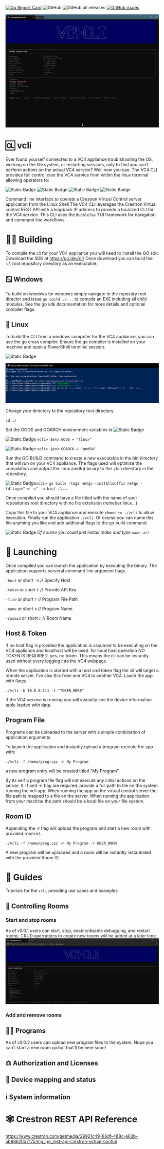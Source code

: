 [![Go Report Card](https://goreportcard.com/badge/github.com/ewilliams0305/offshoot?style=flat-square)](https://goreportcard.com/report/github.com/ewilliams0305/vcli)
![GitHub](https://img.shields.io/github/license/ewilliams0305/vcli) 
![GitHub all releases](https://img.shields.io/github/downloads/ewilliams0305/vcli/total) 
[![GitHub issues](https://img.shields.io/github/issues/ewilliams0305/vcli)](https://github.com/ewilliams0305/vcli/issues)

![Readme Image](./docs/info.gif)

# 🆑 vcli
Ever found yourself connected to a VC4 appliance troublshooting the OS, working on the file system,
or restarting services, only to find you can't perform actions on the actual VC4 service? Well now you can. 
The VC4 CLI provides full control over the VC4 service from within the linux terminal allowing operators to:

![Static Badge](https://img.shields.io/badge/LOAD-PROGRAMS-blue)
![Static Badge](https://img.shields.io/badge/CREATE-ROOMS-green)
![Static Badge](https://img.shields.io/badge/RESET-ROOMS-yellow)
![Static Badge](https://img.shields.io/badge/VIEW-STATUS-red)

Command line interface to operate a Crestron Virtual Control server application from the Linux Shell
The VC4 CLI leverages the Crestron Virtual control REST API with a loopback IP address 
to provide a localized CLI for the VC4 service. This CLI 
uses the `BubbleTea` TUI framework for navigation and command line workflows. 

# 👷‍♂️ Building 
To compile the cli for your VC4 appliance you will need to install
the GO sdk. Download the SDK at https://go.dev/dl/ Once download you can build the ~/. root repository directory as an executable. 

## 🪟 Windows
To build on windows for windows simply navigate to the repostiry root director and issue `go build ./...` to compile an EXE including all child modules.  See the go sdk documentation for more details and optional compiler flags.

## 🐧 Linux
To build the CLI from a windows computer for the VC4 appliance, you can use the go cross compiler.  Ensure the go compiler is installed on your machine and open a PowerShell terminal session.

![Static Badge](https://img.shields.io/badge/POWER-SHELL-yellow)

![Readme Image](./docs/ps_build.png)

Change your directory to the repository root directory

`cd ./`

Set the GOOS and GOARCH environment variables to ![Static Badge](https://img.shields.io/badge/LINUX-AMD64-red)

![Static Badge](https://img.shields.io/badge/GOOS-yellow) `vcli> $env:GOOS = "linux"`

![Static Badge](https://img.shields.io/badge/GOARCH-yellow) `vcli> $env:GOARCH = "amd64"`

Run the GO BUILD command to create a new executable in the bin directory that will run on your VC4 appliance. 
The flags used will optimize the compilation and output the linux amd64 binary to the ./bin directory in the repository. 

![Static Badge](https://img.shields.io/badge/GO-BUILD-red)`vcli> go build -tags netgo -installsuffix netgo -ldflags="-w -s" -o bin/ .\...`

Once compiled you should have a file titled with the name of your repositories root directory with no file extension (remeber linux...).

Copy this file to your VC4 appliance and execute `chmod +x ./vcli` to allow execution.  Finally run the application `./vcli`.  Of course you can name this file anything you like and add addtional flags to the go build command.

![Static Badge](https://img.shields.io/badge/MAKE-ALL-red) *Of course you could just install make and type `make all`*

# 🚀 Launching
Once compiled you can launch the application by executing the binary. 
The application supports serveral command line argument flags

`-host` or short `-h`  // Specify Host

`-token` or short `t`  // Provide API Key

`-file` or short `f`   // Program File Path

`-name` or short `n`   // Program Name

`-roomid` or short `r` // Room Name

## Host & Token
If no host flag is provided the application is assumed to be executing on the VC4 appliance and localhost will be used. 
for local host operation NO TOKEN IS REQUIRED, yes, no token. This means the cli can be instantly used without every logging into
the VC4 webpage. 

When the application is started with a host and token flag the cli will target a remote server. I've also 
this from one VC4 to another VC4. Lauch the app with flags;

`./vcli -h 10.0.0.111 -t "TOKEN_HERE"`

If the VC4 service is running you will instantly see the device information table loaded with data. 

## Program File

Programs can be uploaded to the server with a simple combination of application arguments. 
 
To launch the application and instantly upload a program execute the app with:

`./vcli -f /home/prog.cpz -n My Program`

a new program entry will be created titled "My Program"

By its self a program file flag will not execute any initial actions on the server. 
A -f and -n flag are required. provide a full path to file on the system running the vcli app. 
When running the app on the virtual control server the file path is mapped to a file on the server. 
When running the application from your machine the path should be a local file on your file system. 

## Room ID

Appending the -r flag will upload the program and start a new room with provided room id. 

`./vcli -f /home/prog.cpz -n My Program -r UBER_ROOM`

A new program will be uploaded and a room will be instantly instantiated with the provided Room ID. 


# 🦮 Guides
Tutorials for the `vcli` providing use cases and examples 

## 🚻 Controlling Rooms

### Start and stop rooms
As of v0.0.1 users can start, stop, enable/disable debugging, and restart rooms.  CRUD operrations to create new rooms will be added at a later time. 
![Readme Image](./docs/rooms.gif)

### Add and remove rooms

## 🧑‍💻 Programs

As of v0.0.2 users can upload new program files to the system.  Nope you can't start a new room up but that'll be here soon!

## ⚖️ Authorization and Licenses

## 📲 Device mapping and status

## ℹ️ System information 

# 🕸️ Crestron REST API Reference 
https://www.crestron.com/getmedia/29921c49-86df-488c-a63b-ab88620d7175/mg_pg_rest-api-crestron-virtual-control


